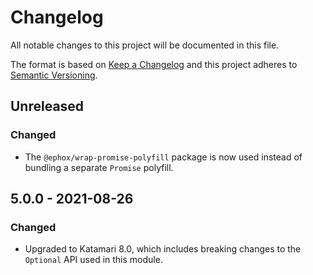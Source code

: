 # Changelog
All notable changes to this project will be documented in this file.

The format is based on [Keep a Changelog](http://keepachangelog.com/en/1.0.0/)
and this project adheres to [Semantic Versioning](http://semver.org/spec/v2.0.0.html).

## Unreleased

### Changed
- The `@ephox/wrap-promise-polyfill` package is now used instead of bundling a separate `Promise` polyfill.

## 5.0.0 - 2021-08-26

### Changed
- Upgraded to Katamari 8.0, which includes breaking changes to the `Optional` API used in this module.
